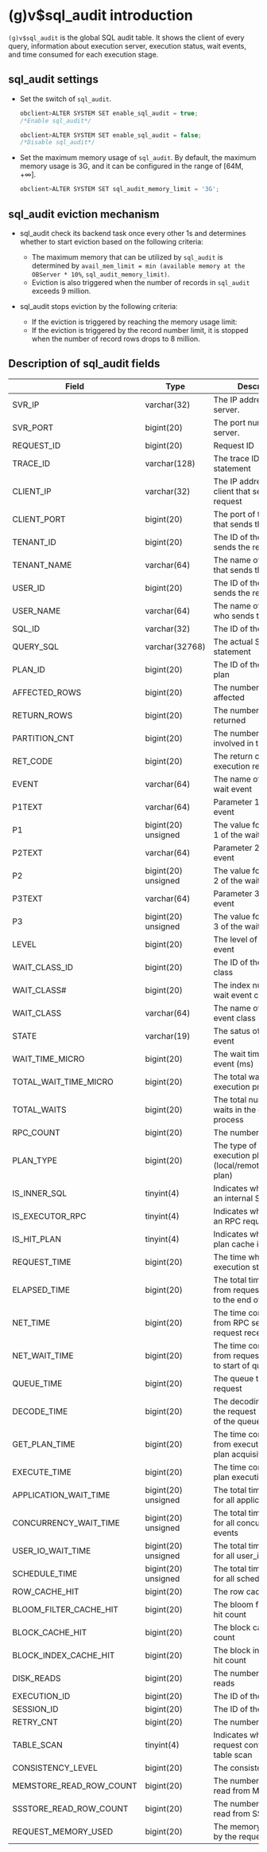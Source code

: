 (g)v$sql_audit introduction 
================================================

`(g)v$sql_audit` is the global SQL audit table. It shows the client of every query, information about execution server, execution status, wait events, and time consumed for each execution stage. 

sql_audit settings 
---------------------------

* Set the switch of `sql_audit`. 

  ```javascript
  obclient>ALTER SYSTEM SET enable_sql_audit = true;
  /*Enable sql_audit*/
  
  obclient>ALTER SYSTEM SET enable_sql_audit = false;
  /*Disable sql_audit*/
  ```

  




<!-- -->

* Set the maximum memory usage of `sql_audit`. By default, the maximum memory usage is 3G, and it can be configured in the range of \[64M, +∞\]. 

  ```javascript
  obclient>ALTER SYSTEM SET sql_audit_memory_limit = '3G';
  ```

  




sql_audit eviction mechanism 
-------------------------------------

* sql_audit check its backend task once every other 1s and determines whether to start eviction based on the following criteria:

  * The maximum memory that can be utilized by `sql_audit` is determined by `avail_mem_limit = min (available memory at the OBServer * 10%`, `sql_audit_memory_limit)`.

    
  

  
  <!-- -->

  
  <!-- -->

  * Eviction is also triggered when the number of records in `sql_audit` exceeds 9 million.

    
  

  




<!-- -->

* sql_audit stops eviction by the following criteria:

  * If the eviction is triggered by reaching the memory usage limit:

    
  

  
  <!-- -->

  
  <!-- -->

  * If the eviction is triggered by the record number limit, it is stopped when the number of record rows drops to 8 million.

    
  

  

  




Description of sql_audit fields 
----------------------------------------



|        **Field**        |      **Type**       |                            **Description**                             |
|-------------------------|---------------------|------------------------------------------------------------------------|
| SVR_IP                  | varchar(32)         | The IP address of the server.                                          |
| SVR_PORT                | bigint(20)          | The port number of the server.                                         |
| REQUEST_ID              | bigint(20)          | Request ID                                                             |
| TRACE_ID                | varchar(128)        | The trace ID of the statement                                          |
| CLIENT_IP               | varchar(32)         | The IP address of the client that sends the request                    |
| CLIENT_PORT             | bigint(20)          | The port of the client that sends the request                          |
| TENANT_ID               | bigint(20)          | The ID of the tenant that sends the request                            |
| TENANT_NAME             | varchar(64)         | The name of the tenant that sends the request                          |
| USER_ID                 | bigint(20)          | The ID of the user who sends the request                               |
| USER_NAME               | varchar(64)         | The name of the user who sends the request                             |
| SQL_ID                  | varchar(32)         | The ID of the SQL query.                                               |
| QUERY_SQL               | varchar(32768)      | The actual SQL statement                                               |
| PLAN_ID                 | bigint(20)          | The ID of the execution plan                                           |
| AFFECTED_ROWS           | bigint(20)          | The number of rows affected                                            |
| RETURN_ROWS             | bigint(20)          | The number of rows returned                                            |
| PARTITION_CNT           | bigint(20)          | The number of partitions involved in the request                       |
| RET_CODE                | bigint(20)          | The return code of the execution result                                |
| EVENT                   | varchar(64)         | The name of the longest wait event                                     |
| P1TEXT                  | varchar(64)         | Parameter 1 of the wait event                                          |
| P1                      | bigint(20) unsigned | The value for parameter 1 of the wait event                            |
| P2TEXT                  | varchar(64)         | Parameter 2 of the wait event                                          |
| P2                      | bigint(20) unsigned | The value for parameter 2 of the wait event                            |
| P3TEXT                  | varchar(64)         | Parameter 3 of the wait event                                          |
| P3                      | bigint(20) unsigned | The value for parameter 3 of the wait event                            |
| LEVEL                   | bigint(20)          | The level of the wait event                                            |
| WAIT_CLASS_ID           | bigint(20)          | The ID of the wait event class                                         |
| WAIT_CLASS#             | bigint(20)          | The index number of the wait event class                               |
| WAIT_CLASS              | varchar(64)         | The name of the wait event class                                       |
| STATE                   | varchar(19)         | The satus of the wait event                                            |
| WAIT_TIME_MICRO         | bigint(20)          | The wait time of the wait event (ms)                                   |
| TOTAL_WAIT_TIME_MICRO   | bigint(20)          | The total wait time in the execution process (ms)                      |
| TOTAL_WAITS             | bigint(20)          | The total number of waits in the execution process                     |
| RPC_COUNT               | bigint(20)          | The number of RPC sent                                                 |
| PLAN_TYPE               | bigint(20)          | The type of the execution plan (local/remote/distributed plan)         |
| IS_INNER_SQL            | tinyint(4)          | Indicates whether this is an internal SQL request                      |
| IS_EXECUTOR_RPC         | tinyint(4)          | Indicates whether this is an RPC request                               |
| IS_HIT_PLAN             | tinyint(4)          | Indicates whether the plan cache is hit                                |
| REQUEST_TIME            | bigint(20)          | The time when execution starts                                         |
| ELAPSED_TIME            | bigint(20)          | The total time consumed from request reception to the end of execution |
| NET_TIME                | bigint(20)          | The time consumed from RPC sending to request reception                |
| NET_WAIT_TIME           | bigint(20)          | The time consumed from request reception to start of queuing           |
| QUEUE_TIME              | bigint(20)          | The queue time of the request                                          |
| DECODE_TIME             | bigint(20)          | The decoding time after the request is moved out of the queue          |
| GET_PLAN_TIME           | bigint(20)          | The time consumed from execution start to plan acquisition             |
| EXECUTE_TIME            | bigint(20)          | The time consumed for plan execution                                   |
| APPLICATION_WAIT_TIME   | bigint(20) unsigned | The total time consumed for all application events                     |
| CONCURRENCY_WAIT_TIME   | bigint(20) unsigned | The total time consumed for all concurrency events                     |
| USER_IO_WAIT_TIME       | bigint(20) unsigned | The total time consumed for all user_io events                         |
| SCHEDULE_TIME           | bigint(20) unsigned | The total time consumed for all schedule events                        |
| ROW_CACHE_HIT           | bigint(20)          | The row cache hit count                                                |
| BLOOM_FILTER_CACHE_HIT  | bigint(20)          | The bloom filter cache hit count                                       |
| BLOCK_CACHE_HIT         | bigint(20)          | The block cache hit count                                              |
| BLOCK_INDEX_CACHE_HIT   | bigint(20)          | The block index cache hit count                                        |
| DISK_READS              | bigint(20)          | The number physical reads                                              |
| EXECUTION_ID            | bigint(20)          | The ID of the execution                                                |
| SESSION_ID              | bigint(20)          | The ID of the session                                                  |
| RETRY_CNT               | bigint(20)          | The number of retries                                                  |
| TABLE_SCAN              | tinyint(4)          | Indicates whether the request contains a full table scan               |
| CONSISTENCY_LEVEL       | bigint(20)          | The consistency level                                                  |
| MEMSTORE_READ_ROW_COUNT | bigint(20)          | The number of rows read from MEMSTORE                                  |
| SSSTORE_READ_ROW_COUNT  | bigint(20)          | The number of rows read from SSSTORE.                                  |
| REQUEST_MEMORY_USED     | bigint(20)          | The memory consumed by the request                                     |


